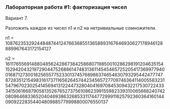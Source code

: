 ### Лабораторная работа #1: факторизация чисел ###

Вариант 7.

Разложить каждое из чисел n1 и n2 на нетривиальные сомножители.

n1 = 108762353292448487441247663685513658893167646930627178946128889967643172154127

n2 = 1611765569148804856242867384258680719850010286298191204635154152942043219729044752688614748313611454546572520541736997794001687127300182565577523301374576898637465463079329544247774787283512154983161737116562645744234565727709746364114005583231547967023025414569413122447328040416970845309432217530722433341506166879058135267652737561086239915598233931006566824074208096468336520404693863268533117447729991162579236036416014409092228354404809885779998800076550137
